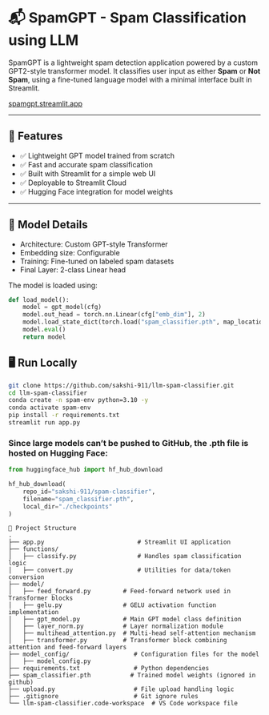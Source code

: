 # 📬 SpamGPT - Spam Classification using LLM

SpamGPT is a lightweight spam detection application powered by a custom GPT2-style transformer model. It classifies user input as either **Spam** or **Not Spam**, using a fine-tuned language model with a minimal interface built in Streamlit.

[spamgpt.streamlit.app](https://spamgpt.streamlit.app/)

---

## 🚀 Features

- ✅ Lightweight GPT model trained from scratch
- ✅ Fast and accurate spam classification
- ✅ Built with Streamlit for a simple web UI
- ✅ Deployable to Streamlit Cloud
- ✅ Hugging Face integration for model weights

---

## 🧠 Model Details

- Architecture: Custom GPT-style Transformer
- Embedding size: Configurable
- Training: Fine-tuned on labeled spam datasets
- Final Layer: 2-class Linear head

The model is loaded using:

```python
def load_model():
    model = gpt_model(cfg)
    model.out_head = torch.nn.Linear(cfg["emb_dim"], 2)
    model.load_state_dict(torch.load("spam_classifier.pth", map_location="cpu"))
    model.eval()
    return model


```
## 🖥️ Run Locally

```bash
git clone https://github.com/sakshi-911/llm-spam-classifier.git
cd llm-spam-classifier
conda create -n spam-env python=3.10 -y
conda activate spam-env
pip install -r requirements.txt
streamlit run app.py
```



### Since large models can’t be pushed to GitHub, the .pth file is hosted on Hugging Face:
```python
from huggingface_hub import hf_hub_download

hf_hub_download(
    repo_id="sakshi-911/spam-classifier",
    filename="spam_classifier.pth",
    local_dir="./checkpoints"
)
```



```text
📁 Project Structure
.
├── app.py                          # Streamlit UI application
├── functions/
│   ├── classify.py                 # Handles spam classification logic
│   ├── convert.py                  # Utilities for data/token conversion
├── model/
│   ├── feed_forward.py         # Feed-forward network used in Transformer blocks
│   ├── gelu.py                 # GELU activation function implementation
│   ├── gpt_model.py            # Main GPT model class definition
│   ├── layer_norm.py           # Layer normalization module
│   ├── multihead_attention.py  # Multi-head self-attention mechanism
│   ├── transformer.py          # Transformer block combining attention and feed-forward layers
├── model_config/                  # Configuration files for the model
│   ├── model_config.py
├── requirements.txt               # Python dependencies
├── spam_classifier.pth           # Trained model weights (ignored in github)
├── upload.py                      # File upload handling logic
├── .gitignore                     # Git ignore rules
└── llm-spam-classifier.code-workspace  # VS Code workspace file
```

